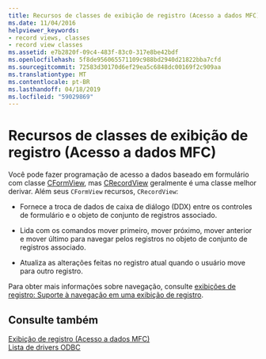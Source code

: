 ```yaml
---
title: Recursos de classes de exibição de registro (Acesso a dados MFC)
ms.date: 11/04/2016
helpviewer_keywords:
- record views, classes
- record view classes
ms.assetid: e7b2820f-09c4-483f-83c0-317e8be42bdf
ms.openlocfilehash: 5f8de956065571109c988bd2940d21822bba7cfd
ms.sourcegitcommit: 72583d30170d6ef29ea5c6848dc00169f2c909aa
ms.translationtype: MT
ms.contentlocale: pt-BR
ms.lasthandoff: 04/18/2019
ms.locfileid: "59029869"
---
```

# <a name="features-of-record-view-classes--mfc-data-access"></a>Recursos de classes de exibição de registro (Acesso a dados MFC)

Você pode fazer programação de acesso a dados baseado em formulário com classe [CFormView](../mfc/reference/cformview-class.md), mas [CRecordView](../mfc/reference/crecordview-class.md) geralmente é uma classe melhor derivar. Além seus `CFormView` recursos, `CRecordView`:

- Fornece a troca de dados de caixa de diálogo (DDX) entre os controles de formulário e o objeto de conjunto de registros associado.

- Lida com os comandos mover primeiro, mover próximo, mover anterior e mover último para navegar pelos registros no objeto de conjunto de registros associado.

- Atualiza as alterações feitas no registro atual quando o usuário move para outro registro.

Para obter mais informações sobre navegação, consulte [exibições de registro: Suporte à navegação em uma exibição de registro](../data/supporting-navigation-in-a-record-view-mfc-data-access.md).

## <a name="see-also"></a>Consulte também

[Exibição de registro (Acesso a dados MFC)](../data/record-views-mfc-data-access.md)<br/>
[Lista de drivers ODBC](../data/odbc/odbc-driver-list.md)